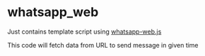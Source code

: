 # whatsapp_web

Just contains template script using <a href="https://github.com/pedroslopez/whatsapp-web.js" target="_BLANK">whatsapp-web.js</a>

This code will fetch data from URL to send message in given time